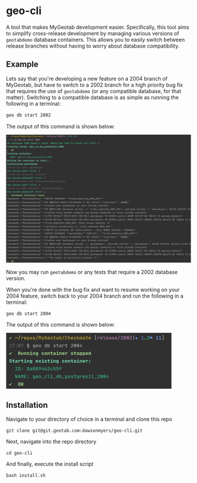 # geo-cli
A tool that makes MyGeotab development easier. Specifically, this tool aims to simplify cross-release development by managing various versions of `geotabdemo` database containers. This allows you to easily switch between release branches without having to worry about database compatibility. 
## Example
Lets say that you're developing a new feature on a 2004 branch of MyGeotab, but have to switch to a 2002 branch for a high priority bug fix that requires the use of `geotabdemo` (or any compatible database, for that matter). Switching to a compatible database is as simple as running the following in a terminal:
```bash
geo db start 2002
```
The output of this command is shown below:

![geo db start](res/geo-db-start-1.png)

Now you may run `geotabdemo` or any tests that require a 2002 database version.

When you're done with the bug fix and want to resume working on your 2004 feature, switch back to your 2004 branch and run the following in a terminal: 
```
geo db start 2004
```
The output of this command is shown below:

![geo db start](res/geo-db-start-2.png)

## Installation
Navigate to your directory of choice in a terminal and clone this repo
```
git clone git@git.geotab.com:dawsonmyers/geo-cli.git
```
Next, navigate into the repo directory
```
cd geo-cli
```
And finally, execute the install script
```
bash install.sh
```